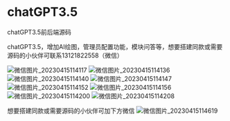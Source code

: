 # chatGPT3.5
chatGPT3.5前后端源码

chatGPT3.5，增加AI绘图，管理员配置功能，模块问答等，想要搭建同款或需要源码的小伙伴可联系13121822558（微信）

![微信图片_20230415114117](https://user-images.githubusercontent.com/125850273/232181361-18c2bcbd-6603-4539-8b09-d05f9262ed17.jpg)
![微信图片_20230415114136](https://user-images.githubusercontent.com/125850273/232181367-70ab07eb-76d2-4fa1-a1d1-e2baaf06c0b9.jpg)
![微信图片_20230415114140](https://user-images.githubusercontent.com/125850273/232181382-5c4694ad-ecca-4a7e-93ca-9b396c88c3bb.jpg)
![微信图片_20230415114147](https://user-images.githubusercontent.com/125850273/232181388-f8e599bd-1346-4b8b-9071-d9f112309c7a.jpg)
![微信图片_20230415114152](https://user-images.githubusercontent.com/125850273/232181394-d8232c2b-d988-4745-9ce3-823f6befa2ba.jpg)
![微信图片_20230415114156](https://user-images.githubusercontent.com/125850273/232181395-4b0b00c8-1ccf-49f8-b0ab-5d5fe3b4ef1b.jpg)
![微信图片_20230415114200](https://user-images.githubusercontent.com/125850273/232181399-97c576e6-922e-459d-a9ef-13f15fa1d499.jpg)
![微信图片_20230415114208](https://user-images.githubusercontent.com/125850273/232181400-b2846ec4-e41f-403b-bae3-4d82d80206fa.jpg)

想要搭建同款或需要源码的小伙伴可加下方微信
![微信图片_20230415114619](https://user-images.githubusercontent.com/125850273/232181451-db3a4b5d-206f-4b07-886f-56ce63c45c62.jpg)




